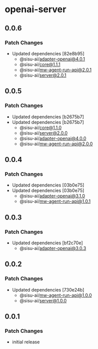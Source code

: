 # openai-server

## 0.0.6

### Patch Changes

- Updated dependencies [82e8b95]
  - @sisu-ai/adapter-openai@4.0.1
  - @sisu-ai/core@1.1.1
  - @sisu-ai/mw-agent-run-api@2.0.1
  - @sisu-ai/server@2.0.1

## 0.0.5

### Patch Changes

- Updated dependencies [b2675b7]
- Updated dependencies [b2675b7]
  - @sisu-ai/core@1.1.0
  - @sisu-ai/server@2.0.0
  - @sisu-ai/adapter-openai@4.0.0
  - @sisu-ai/mw-agent-run-api@2.0.0

## 0.0.4

### Patch Changes

- Updated dependencies [03b0e75]
- Updated dependencies [03b0e75]
  - @sisu-ai/adapter-openai@3.1.0
  - @sisu-ai/mw-agent-run-api@1.0.1

## 0.0.3

### Patch Changes

- Updated dependencies [bf2c70e]
  - @sisu-ai/adapter-openai@3.0.3

## 0.0.2

### Patch Changes

- Updated dependencies [730e24b]
  - @sisu-ai/mw-agent-run-api@1.0.0
  - @sisu-ai/server@1.0.0

## 0.0.1

### Patch Changes

- initial release
